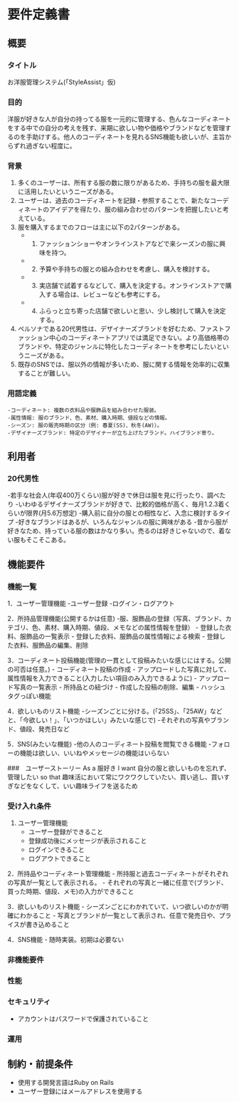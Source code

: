 # 要件定義書


## 概要
### タイトル
お洋服管理システム(「StyleAssist」仮)

### 目的
洋服が好きな人が自分の持ってる服を一元的に管理する、色んなコーディネートをする中での自分の考えを残す、来期に欲しい物や価格やブランドなどを管理するのを手助けする。他人のコーディネートを見れるSNS機能も欲しいが、主旨からずれ過ぎない程度に。

### 背景
1.  多くのユーザーは、所有する服の数に限りがあるため、手持ちの服を最大限に活用したいというニーズがある。
2.  ユーザーは、過去のコーディネートを記録・参照することで、新たなコーディネートのアイデアを得たり、服の組み合わせのパターンを把握したいと考えている。
3.  服を購入するまでのフローは主に以下の2パターンがある。
    * 1.  ファッションショーやオンラインストアなどで来シーズンの服に興味を持つ。
    * 2.  予算や手持ちの服との組み合わせを考慮し、購入を検討する。
    * 3.  実店舗で試着するなどして、購入を決定する。オンラインストアで購入する場合は、レビューなども参考にする。
    * 4.  ふらっと立ち寄った店舗で欲しいと思い、少し検討して購入を決定する。
4.  ペルソナである20代男性は、デザイナーズブランドを好むため、ファストファッション中心のコーディネートアプリでは満足できない。より高価格帯のブランドや、特定のジャンルに特化したコーディネートを参考にしたいというニーズがある。
5.  既存のSNSでは、服以外の情報が多いため、服に関する情報を効率的に収集することが難しい。

### 用語定義

    -コーディネート: 複数の衣料品や服飾品を組み合わせた服装。
    -属性情報: 服のブランド、色、素材、購入時期、値段などの情報。
    -シーズン: 服の販売時期の区分（例: 春夏(SS)、秋冬(AW)）。
    -デザイナーズブランド: 特定のデザイナーが立ち上げたブランド。ハイブランド寄り。

## 利用者
### 20代男性
-若手な社会人(年収400万くらい)服が好きで休日は服を見に行ったり、調べたり
-いわゆるデザイナーズブランドが好きで、比較的価格が高く、毎月1.2.3着くらいが限界(月5.6万想定)
-購入前に自分の服との相性など、入念に検討するタイプ
-好きなブランドはあるが、いろんなジャンルの服に興味がある
-昔から服が好きなため、持っている服の数はかなり多い。売るのは好きじゃないので、着ない服もそこそこある。

## 機能要件
### 機能一覧
1．ユーザー管理機能
    -ユーザー登録
    -ログイン・ログアウト

2．所持品管理機能(公開するかは任意)
    -服、服飾品の登録（写真、ブランド、カテゴリ、色、素材、購入時期、値段、メモなどの属性情報を登録）
    - 登録した衣料、服飾品の一覧表示
    - 登録した衣料、服飾品の属性情報による検索
    - 登録した衣料、服飾品の編集、削除

3．コーディネート投稿機能(管理の一貫として投稿みたいな感じにはする。公開の可否は任意。)
    - コーディネート投稿の作成
    - アップロードした写真に対して、属性情報を入力できること(入力したい項目のみ入力できるように)
    - アップロード写真の一覧表示
    - 所持品との紐づけ
    - 作成した投稿の削除、編集
    - ハッシュタグっぽい機能

4．欲しいものリスト機能
    -シーズンごとに分ける。(「25SS」、「25AW」などと、「今欲しい！」、「いつかほしい」みたいな感じで)
    -それぞれの写真やブランド、値段、発売日など

5．SNS(みたいな機能)
    -他の人のコーディネート投稿を閲覧できる機能
    -フォローの機能は欲しい、いいねやメッセージの機能はいらない

###　ユーザーストーリー
As a 服好き
I want 自分の服と欲しいものを忘れず、管理したい
so that 趣味活において常にワクワクしていたい、買い逃し、買いすぎなどをなくして、いい趣味ライフを送るため

### 受け入れ条件

1. ユーザー管理機能  
    - ユーザー登録ができること
    - 登録成功後にメッセージが表示されること
    - ログインできること
    - ログアウトできること  

2．所持品やコーディネート管理機能
    - 所持服と過去コーディネートがそれぞれの写真が一覧として表示される。
    - それぞれの写真と一緒に任意で(ブランド、買った時期、値段、メモ)の入力ができること

3．欲しいものリスト機能
    - シーズンごとにわかれていて、いつ欲しいのかが明確にわかること
    - 写真とブランドが一覧として表示され、任意で発売日や、プライスが書き込めること

4．SNS機能
    - 随時実装。初期は必要ない


### 非機能要件
### 性能


### セキュリティ  
- アカウントはパスワードで保護されていること


### 運用


## 制約・前提条件
- 使用する開発言語はRuby on Rails  
- ユーザー登録にはメールアドレスを使用する
